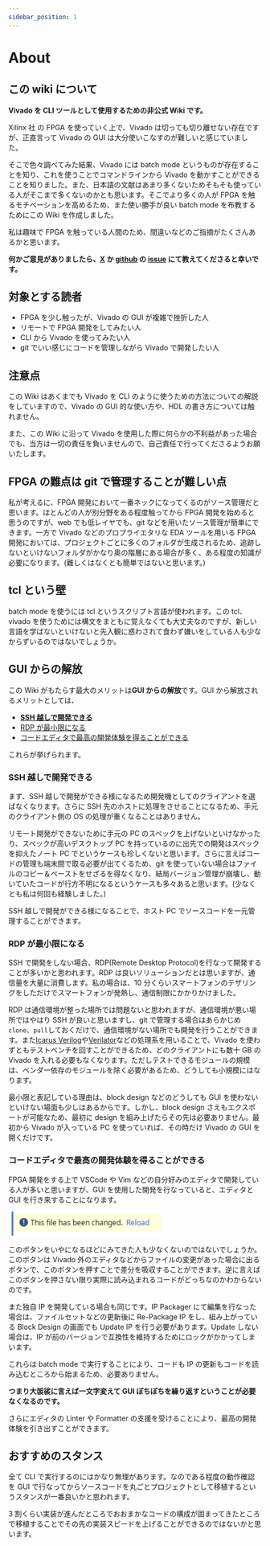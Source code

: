 ```yaml
---
sidebar_position: 1
---
```


# About

## この wiki について

**Vivado を CLI ツールとして使用するための非公式 Wiki です。**

Xilinx 社 の FPGA を使っていく上で、Vivado は切っても切り離せない存在ですが、正直言って Vivado の GUI は大分使いこなすのが難しいと感じていました。

そこで色々調べてみた結果、Vivado には batch mode というものが存在することを知り、これを使うことでコマンドラインから Vivado を動かすことができることを知りました。また、日本語の文献はあまり多くないためそもそも使っている人がそこまで多くないのかとも思います。そこでより多くの人が FPGA を触るモチベーションを高めるため、また使い勝手が良い batch mode を布教するためにこの Wiki を作成しました。

私は趣味で FPGA を触っている人間のため、間違いなどのご指摘がたくさんあるかと思います。

**何かご意見がありましたら、[X](https://x.com/whatacotton) か [github](https://github.com/WhatACotton/my-xilinx-docs) の [issue](https://github.com/WhatACotton/my-xilinx-docs/issues) にて教えてくださると幸いです。**

## 対象とする読者

- FPGA を少し触ったが、Vivado の GUI が複雑で挫折した人
- リモートで FPGA 開発をしてみたい人
- CLI から Vivado を使ってみたい人
- git でいい感じにコードを管理しながら Vivado で開発したい人

## 注意点

この Wiki はあくまでも Vivado を CLI のように使うための方法についての解説をしていますので、Vivado の GUI 的な使い方や、HDL の書き方については触れません。

また、この Wiki に沿って Vivado を使用した際に何らかの不利益があった場合でも、当方は一切の責任を負いませんので、自己責任で行ってくださるようお願いたします。

## FPGA の難点は git で管理することが難しい点

私が考えるに、FPGA 開発において一番ネックになってくるのがソース管理だと思います。ほとんどの人が別分野をある程度触ってから FPGA 開発を始めると思うのですが、web でも低レイヤでも、git などを用いたソース管理が簡単にできます。一方で Vivado などのプロプライエタリな EDA ツールを用いる FPGA 開発においては、プロジェクトごとに多くのフォルダが生成されるため、追跡しないといけないフォルダがかなり奥の階層にある場合が多く、ある程度の知識が必要になります。(難しくはなくとも簡単ではないと思います。)

## tcl という壁

batch mode を使うには tcl というスクリプト言語が使われます。この tcl、vivado を使うためには構文をまともに覚えなくても大丈夫なのですが、新しい言語を学ばないといけないと先入観に惑わされて食わず嫌いをしている人も少なからずいるのではないでしょうか。

## GUI からの解放

この Wiki がもたらす最大のメリットは**GUI からの解放**です。GUI から解放されるメリットとしては、

- **[SSH 越しで開発できる](#ssh越しで開発できる)**
- [RDP が最小限になる](#rdpが最小限になる)
- [コードエディタで最高の開発体験を得ることができる](#コードエディタで最高の開発体験を得ることができる)

これらが挙げられます。

### SSH 越しで開発できる

まず、SSH 越しで開発ができる様になるため開発機としてのクライアントを選ばなくなります。さらに SSH 先のホストに処理をさせることになるため、手元のクライアント側の OS の処理が重くなることはありません。

リモート開発ができないために手元の PC のスペックを上げないといけなかったり、スペックが高いデスクトップ PC を持っているのに出先での開発はスペックを抑えたノート PC でというケースも珍しくないと思います。さらに言えばコードの管理も端末間で取る必要が出てくるため、git を使っていない場合はファイルのコピー＆ペーストをせざるを得なくなり、結局バージョン管理が崩壊し、動いていたコードが行方不明になるというケースも多々あると思います。(少なくとも私は何回も経験しました。)

SSH 越しで開発ができる様になることで、ホスト PC でソースコードを一元管理することができます。

### RDP が最小限になる

SSH で開発をしない場合、RDP(Remote Desktop Protocol)を行なって開発することが多いかと思われます。RDP は良いソリューションだとは思いますが、通信量を大量に消費します。私の場合は、10 分くらいスマートフォンのテザリングをしただけでスマートフォンが発熱し、通信制限にかかりかけました。

RDP は通信環境が整った場所では問題ないと思われますが、通信環境が悪い場所ではやはり SSH が良いと思いますし、git で管理する場合はあらかじめ`clone`、`pull`しておくだけで、通信環境がない場所でも開発を行うことができます。また[Icarus Verilog](https://steveicarus.github.io/iverilog/)や[Verilator](https://verilator.org/guide/latest/)などの処理系を用いることで、Vivado を使わずともテストベンチを回すことができるため、どのクライアントにも数十 GB の Vivado を入れる必要もなくなります。ただしテストできるモジュールの規模は、ベンダー依存のモジュールを除く必要があるため、どうしても小規模にはなります。

最小限と表記している理由は、block design などのどうしても GUI を使わないといけない場面も少しはあるからです。しかし、block design さえもエクスポートが可能なため、最初に design を組み上げたらその先は必要ありません。最初から Vivado が入っている PC を使っていれば、その時だけ Vivado の GUI を開くだけです。

### コードエディタで最高の開発体験を得ることができる

FPGA 開発をする上で VSCode や Vim などの自分好みのエディタで開発している人が多いと思いますが、GUI を使用した開発を行なっていると、エディタと GUI を行き来することになります。

![reload](reload.png)

このボタンをいやになるほどにみてきた人も少なくないのではないでしょうか。このボタンは Vivado 外のエディタなどからファイルの変更があった場合に出るボタンで、このボタンを押すことで差分を吸収することができます。逆に言えばこのボタンを押さない限り実際に読み込まれるコードがどっちなのかわからないのです。

また独自 IP を開発している場合も同じです。IP Packager にて編集を行なった場合は、ファイルセットなどの更新後に Re-Package IP をし、組み上がっている Block Design の画面でも Update IP を行う必要があります。Update しない場合は、IP が前のバージョンで互換性を維持するためにロックがかかってしまいます。

これらは batch mode で実行することにより、コードも IP の更新もコードを読み込むところから始まるため、必要ありません。

**つまり大袈裟に言えば一文字変えて GUI ぽちぽちを繰り返すということが必要なくなるのです。**

さらにエディタの Linter や Formatter の支援を受けることにより、最高の開発体験を引き出すことができます。

## おすすめのスタンス

全て CLI で実行するのにはかなり無理があります。なのである程度の動作確認を GUI で行なってからソースコードを丸ごとプロジェクトとして移植するというスタンスが一番良いかと思われます。

3 割くらい実装が進んだところでおおまかなコードの構成が固まってきたところで移植することでその先の実装スピードを上げることができるのではないかと思います。
